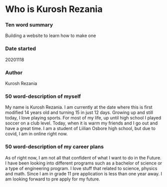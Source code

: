 # Who is Kurosh Rezania

### Ten word summary
Building a website to learn how to make one

### Date started
20201118

### Author
Kurosh Rezania

### 50 word-description of myself
My name is Kurosh Rezania. I am currently at the date where this is first modified 14 years old and turning 15 in just 12 days. Growing up and still today, I love playing sports. For most of my life, up until high school I played soccer on a club level. Today, when it is warm my friends and I go out and have a great time. I am a student of Liilian Osbore high school, but due to covid, I am in online right now.

### 50 word-description of my career plans
As of right now, I am not all that confident of what I want to do in the Future. I have been looking into different programs such as a bachelor of science or a type of engineering program. I love stuff that related to science, physics and math. Since I am in grade 11 pre application is less than one year away. I am looking forward to pre apply for my future.
